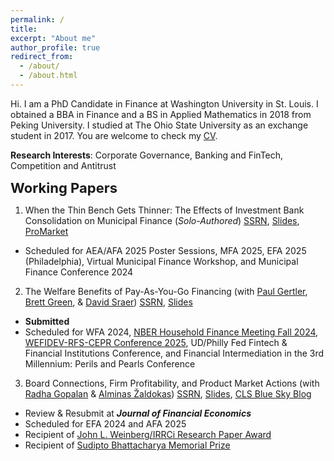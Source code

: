```yaml
---
permalink: /
title:
excerpt: "About me"
author_profile: true
redirect_from: 
  - /about/
  - /about.html
---
```


<!-- Google tag (gtag.js) -->
<script async src="https://www.googletagmanager.com/gtag/js?id=G-LK2GPXZMWH"></script>
<script>
  window.dataLayer = window.dataLayer || [];
  function gtag(){dataLayer.push(arguments);}
  gtag('js', new Date());

  gtag('config', 'G-LK2GPXZMWH');
</script>

Hi. I am a PhD Candidate in Finance at Washington University in St. Louis. I obtained a BBA in Finance and a BS in Applied Mathematics in 2018 from Peking University. I studied at The Ohio State University as an exchange student in 2017. You are welcome to check my [CV](https://www.dropbox.com/s/yuwc34250an4u33/CV.pdf?dl=0).

<!-- <a href="#research-interests" style="text-decoration: none; color: inherit;  font-size: 22px; font-weight: bold">Research Interests</a> -->

**Research Interests**: Corporate Governance, Banking and FinTech, Competition and Antitrust

<!-- <a href="#jmp" style="text-decoration: none; color: inherit; font-size: 22px; font-weight: bold">Job Market Paper</a> -->
<!-- {:start="2"} -->

<a href="#working-papers" style="text-decoration: none; color: inherit;  font-size: 22px; font-weight: bold">Working Papers</a>

1. When the Thin Bench Gets Thinner: The Effects of Investment Bank Consolidation on Municipal Finance (*Solo-Authored*) [SSRN](https://papers.ssrn.com/sol3/papers.cfm?abstract_id=4687748), [Slides](https://www.dropbox.com/scl/fi/hlyo7a0455ahklsevthyz/slides_Li_UnderwriterMA.pdf?rlkey=rpna3k8k8xb1kutnig5bxibw7&dl=0), [ProMarket](https://www.promarket.org/2024/05/20/banking-consolidation-raises-the-costs-for-local-governments-to-issue-new-debt/)
  - Scheduled for AEA/AFA 2025 Poster Sessions, MFA 2025, EFA 2025 (Philadelphia), Virtual Municipal Finance Workshop, and Municipal Finance Conference 2024
2. The Welfare Benefits of Pay-As-You-Go Financing (with [Paul Gertler](https://www.paulgertler.com), [Brett Green](https://www.brettgreen.info), & [David Sraer](https://www.davidsraer.com/)) [SSRN](https://papers.ssrn.com/sol3/papers.cfm?abstract_id=4641559), [Slides](https://www.dropbox.com/scl/fi/tgqlbfokfv6msf1wrav8u/slides_GertlerGreenLiSraer.pdf?rlkey=xw7hnqlq1siehnpwdoi6eqbwp&dl=0)
  - **Submitted**
  - Scheduled for WFA 2024, [NBER Household Finance Meeting Fall 2024](https://www.nber.org/conferences/innovative-data-household-finance-opportunities-and-challenges-fall-2024), [WEFIDEV-RFS-CEPR Conference 2025](https://cepr.org/events/2025-wefidev-rfs-cepr-conference), UD/Philly Fed Fintech & Financial Institutions Conference, and Financial Intermediation in the 3rd Millennium: Perils and Pearls Conference
3. Board Connections, Firm Profitability, and Product Market Actions (with [Radha Gopalan](http://apps.olin.wustl.edu/faculty/Gopalan/) & [Alminas Žaldokas](http://www.alminas.com/)) [SSRN](https://papers.ssrn.com/sol3/papers.cfm?abstract_id=4053853), [Slides](https://www.dropbox.com/scl/fi/u7jrco0rky23z8dbav0to/slides_GopalanLiZaldokas.pdf?rlkey=iqdint5otjj62q881mv0uzqmv&dl=0), [CLS Blue Sky Blog](https://clsbluesky.law.columbia.edu/2023/04/11/do-board-connections-between-product-market-peers-impede-competition/)
  - Review & Resubmit at ***Journal of Financial Economics***
  - Scheduled for EFA 2024 and AFA 2025
  - Recipient of [John L. Weinberg/IRRCi Research Paper Award](https://weinberg.udel.edu/2024-corporate-governance-symposium/)
  - Recipient of [Sudipto Bhattacharya Memorial Prize](http://ewfs.org/award/)
